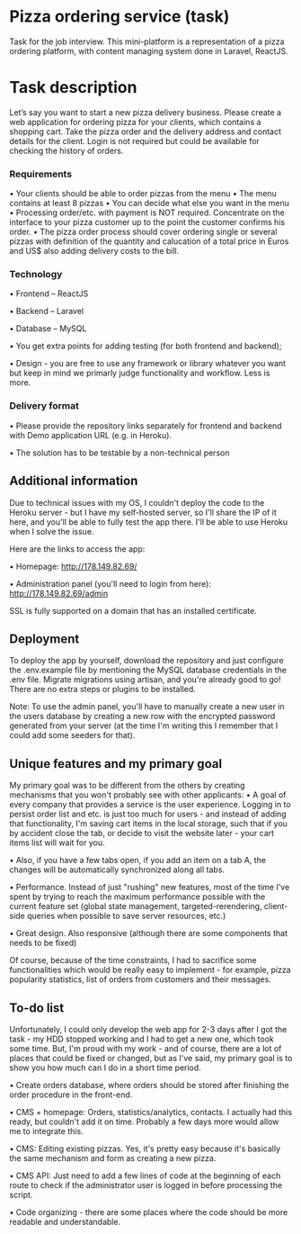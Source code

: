 # Pizza ordering service (task)
Task for the job interview. This mini-platform is a representation of a pizza ordering platform, with content managing system done in Laravel, ReactJS.

# Task description
Let’s say you want to start a new pizza delivery business. Please create a web application for
ordering pizza for your clients, which contains a shopping cart. Take the pizza order and the
delivery address and contact details for the client. Login is not required but could be available
for checking the history of orders.

### Requirements
• Your clients should be able to order pizzas from the menu
• The menu contains at least 8 pizzas
• You can decide what else you want in the menu
• Processing order/etc. with payment is NOT required. Concentrate on the interface to your
pizza customer up to the point the customer confirms his order.
• The pizza order process should cover ordering single or several pizzas with definition of the
quantity and calucation of a total price in Euros and US$ also adding delivery costs to the bill.

### Technology
• Frontend – ReactJS

• Backend – Laravel

• Database – MySQL

• You get extra points for adding testing (for both frontend and backend);

• Design - you are free to use any framework or library whatever you want but keep in mind we primarly judge functionality and workflow. Less is more.

### Delivery format

• Please provide the repository links separately for frontend and backend with Demo
application URL (e.g. in Heroku).

• The solution has to be testable by a non-technical person

## Additional information
Due to technical issues with my OS, I couldn't deploy the code to the Heroku server - but I have my self-hosted server, so I'll share the IP of it here, and you'll be able to fully test the app there. I'll be able to use Heroku when I solve the issue.

Here are the links to access the app:

• Homepage: http://178.149.82.69/

• Administration panel (you'll need to login from here): http://178.149.82.69/admin

SSL is fully supported on a domain that has an installed certificate.

## Deployment
To deploy the app by yourself, download the repository and just configure the .env.example file by mentioning the MySQL database credentials in the .env file. Migrate migrations using artisan, and you're already good to go! There are no extra steps or plugins to be installed.

Note: To use the admin panel, you'll have to manually create a new user in the users database by creating a new row with the encrypted password generated from your server (at the time I'm writing this I remember that I could add some seeders for that).

## Unique features and my primary goal
My primary goal was to be different from the others by creating mechanisms that you won't probably see with other applicants:
  • A goal of every company that provides a service is the user experience. Logging in to persist order list and etc. is just too much for users - and instead of adding that functionality, I'm saving cart items in the local storage, such that if you by accident close the tab, or decide to visit the website later - your cart items list will wait for you.
  
  • Also, if you have a few tabs open, if you add an item on a tab A, the changes will be automatically synchronized along all tabs.
  
  • Performance. Instead of just "rushing" new features, most of the time I've spent by trying to reach the maximum performance possible with the current feature set (global state management, targeted-rerendering, client-side queries when possible to save server resources, etc.)
  
  • Great design. Also responsive (although there are some components that needs to be fixed)
  
  
Of course, because of the time constraints, I had to sacrifice some functionalities which would be really easy to implement - for example, pizza popularity statistics, list of orders from customers and their messages.
 
## To-do list
Unfortunately, I could only develop the web app for 2-3 days after I got the task - my HDD stopped working and I had to get a new one, which took some time. But, I'm proud with my work - and of course, there are a lot of places that could be fixed or changed, but as I've said, my primary goal is to show you how much can I do in a short time period.

  • Create orders database, where orders should be stored after finishing the order procedure in the front-end.
  
  • CMS + homepage: Orders, statistics/analytics, contacts. I actually had this ready, but couldn't add it on time. Probably a few days more would allow me to integrate this.
  
  • CMS: Editing existing pizzas. Yes, it's pretty easy because it's basically the same mechanism and form as creating a new pizza.
  
  • CMS API: Just need to add a few lines of code at the beginning of each route to check if the administrator user is logged in before processing the script.
  
  • Code organizing - there are some places where the code should be more readable and understandable.
  
  
  


